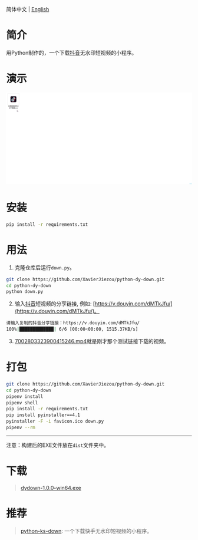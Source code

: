 简体中文 | [English](/README.md)
# 简介
用Python制作的，一个下载[抖音](https://www.douyin.com/)无水印短视频的小程序。
# 演示
![demo.gif](/demo.gif) 
# 安装
```bash
pip install -r requirements.txt
```
# 用法
1. 克隆仓库后运行`down.py`。
```bash
git clone https://github.com/XavierJiezou/python-dy-down.git
cd python-dy-down
python down.py
```
2. 输入[抖音](https://www.douyin.com/)短视频的分享链接, 例如: [https://v.douyin.com/dMTkJfu/](https://v.douyin.com/dMTkJfu/)。
```bash
请输入复制的抖音分享链接：https://v.douyin.com/dMTkJfu/
100%|█████████████| 6/6 [00:00<00:00, 1515.37KB/s]
```
3. [7002803323900415246.mp4](7002803323900415246.mp4)就是刚才那个测试链接下载的视频。
# 打包
```bash
git clone https://github.com/XavierJiezou/python-dy-down.git
cd python-dy-down
pipenv install
pipenv shell
pip install -r requirements.txt
pip install pyinstaller==4.1
pyinstaller -F -i favicon.ico down.py
pipenv --rm
```
---
注意：构建后的EXE文件放在`dist`文件夹中。
# 下载
> [dydown-1.0.0-win64.exe](https://github.com/XavierJiezou/python-dy-down/releases/download/1.0.0/dydown-1.0.0-win64.exe)
# 推荐
> [python-ks-down](https://github.com/XavierJiezou/python-ks-down): 一个下载快手无水印短视频的小程序。

